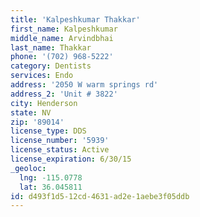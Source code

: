 ```yaml
---
title: 'Kalpeshkumar Thakkar'
first_name: Kalpeshkumar
middle_name: Arvindbhai
last_name: Thakkar
phone: '(702) 968-5222'
category: Dentists
services: Endo
address: '2050 W warm springs rd'
address_2: 'Unit # 3822'
city: Henderson
state: NV
zip: '89014'
license_type: DDS
license_number: '5939'
license_status: Active
license_expiration: 6/30/15
_geoloc:
  lng: -115.0778
  lat: 36.045811
id: d493f1d5-12cd-4631-ad2e-1aebe3f05ddb
---
```


